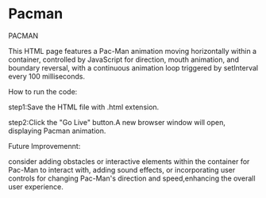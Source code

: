 # Pacman
PACMAN

This HTML page features a Pac-Man animation moving horizontally within a container, controlled by JavaScript for direction, mouth animation, and boundary reversal, with a continuous animation loop triggered by setInterval every 100 milliseconds.

How to run the code:

step1:Save the HTML file with .html extension.

step2:Click the "Go Live" button.A new browser window will open, displaying Pacman animation.

Future Improvemennt:

consider adding obstacles or interactive elements within the container for Pac-Man to interact with, adding sound effects, or incorporating user controls for changing Pac-Man's direction and speed,enhancing the overall user experience.

